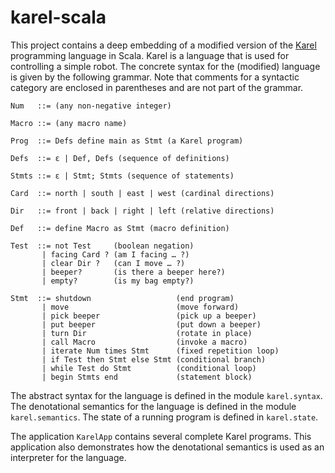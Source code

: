 # karel-scala

This project contains a deep embedding of a modified version of the
[Karel][karel] programming language in Scala. Karel is a language that is used
for controlling a simple robot. The concrete syntax for the (modified) language
is given by the following grammar. Note that comments for a syntactic category
are enclosed in parentheses and are not part of the grammar.

```
Num   ::= (any non-negative integer)

Macro ::= (any macro name)

Prog  ::= Defs define main as Stmt (a Karel program)

Defs  ::= ε | Def, Defs (sequence of definitions)

Stmts ::= ε | Stmt; Stmts (sequence of statements)

Card  ::= north | south | east | west (cardinal directions)

Dir   ::= front | back | right | left (relative directions)

Def   ::= define Macro as Stmt (macro definition)

Test  ::= not Test     (boolean negation)
       | facing Card ? (am I facing … ?)
       | clear Dir ?   (can I move … ?)
       | beeper?       (is there a beeper here?)
       | empty?        (is my bag empty?)

Stmt  ::= shutdown                   (end program)
       | move                        (move forward)
       | pick beeper                 (pick up a beeper)
       | put beeper                  (put down a beeper)
       | turn Dir                    (rotate in place)
       | call Macro                  (invoke a macro)
       | iterate Num times Stmt      (fixed repetition loop)
       | if Test then Stmt else Stmt (conditional branch)
       | while Test do Stmt          (conditional loop)
       | begin Stmts end             (statement block)
```

The abstract syntax for the language is defined in the module `karel.syntax`.
The denotational semantics for the language is defined in the module
`karel.semantics`. The state of a running program is defined in `karel.state`.

The application `KarelApp` contains several complete Karel programs. This
application also demonstrates how the denotational semantics is used as an
interpreter for the language.

[karel]: https://en.wikipedia.org/wiki/Karel_%28programming_language%29
